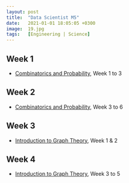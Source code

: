 ```yaml
---
layout: post
title:  "Data Scientist M5"
date:   2021-01-01 18:05:05 +0300
image:  19.jpg
tags:   [Engineering | Science]
---
```

## Week 1
- [Combinatorics and Probability](https://www.coursera.org/learn/combinatorics?specialization=discrete-mathematics), Week 1 to 3

## Week 2
- [Combinatorics and Probability](https://www.coursera.org/learn/combinatorics?specialization=discrete-mathematics), Week 3 to 6

## Week 3
- [Introduction to Graph Theory](https://www.coursera.org/learn/graphs?specialization=discrete-mathematics), Week 1 & 2

## Week 4
- [Introduction to Graph Theory](https://www.coursera.org/learn/graphs?specialization=discrete-mathematics), Week 3 to 5


[jekyll-docs]: https://jekyllrb.com/docs/home
[jekyll-gh]:   https://github.com/jekyll/jekyll
[jekyll-talk]: https://talk.jekyllrb.com/
